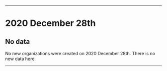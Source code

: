 
***

# 2020 December 28th

## No data

No new organizations were created on 2020 December 28th. There is no new data here.

***
